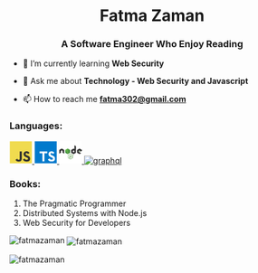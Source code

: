 <h1 align="center">Fatma Zaman</h1>
<h3 align="center">A Software Engineer Who Enjoy Reading</h3>


- 🌱 I’m currently learning **Web Security**

- 💬 Ask me about **Technology - Web Security and Javascript**

- 📫 How to reach me **fatma302@gmail.com**

<h3 align="left">Languages: </h3>
<p align="left">  <a href="https://developer.mozilla.org/en-US/docs/Web/JavaScript" target="_blank" rel="noreferrer"> <img src="https://raw.githubusercontent.com/devicons/devicon/master/icons/javascript/javascript-original.svg" alt="javascript" width="40" height="40"/> </a> </a> <a href="https://www.typescriptlang.org/" target="_blank" rel="noreferrer"> <img src="https://raw.githubusercontent.com/devicons/devicon/master/icons/typescript/typescript-original.svg" alt="typescript" width="40" height="40"/> </a>  <a href="https://nodejs.org" target="_blank" rel="noreferrer"> <img src="https://raw.githubusercontent.com/devicons/devicon/master/icons/nodejs/nodejs-original-wordmark.svg" alt="nodejs" width="40" height="40"/> </a><a href="https://graphql.org" target="_blank" rel="noreferrer"> <img src="https://www.vectorlogo.zone/logos/graphql/graphql-icon.svg" alt="graphql" width="40" height="40"/> </a> </p>

<h3 align="left">Books: </h3>
<ol>
  <li>The Pragmatic Programmer</li>
  <li>Distributed Systems with Node.js</li>
  <li>Web Security for Developers</li>
</ol>

<p><img align="left" src="https://github-readme-stats.vercel.app/api/top-langs?username=fatmazaman&show_icons=true&locale=en&layout=compact" alt="fatmazaman" /></p>

<p>&nbsp;<img align="center" src="https://github-readme-stats.vercel.app/api?username=fatmazaman&show_icons=true&locale=en" alt="fatmazaman" /></p>

<p><img align="center" src="https://github-readme-streak-stats.herokuapp.com/?user=fatmazaman&" alt="fatmazaman" /></p>
